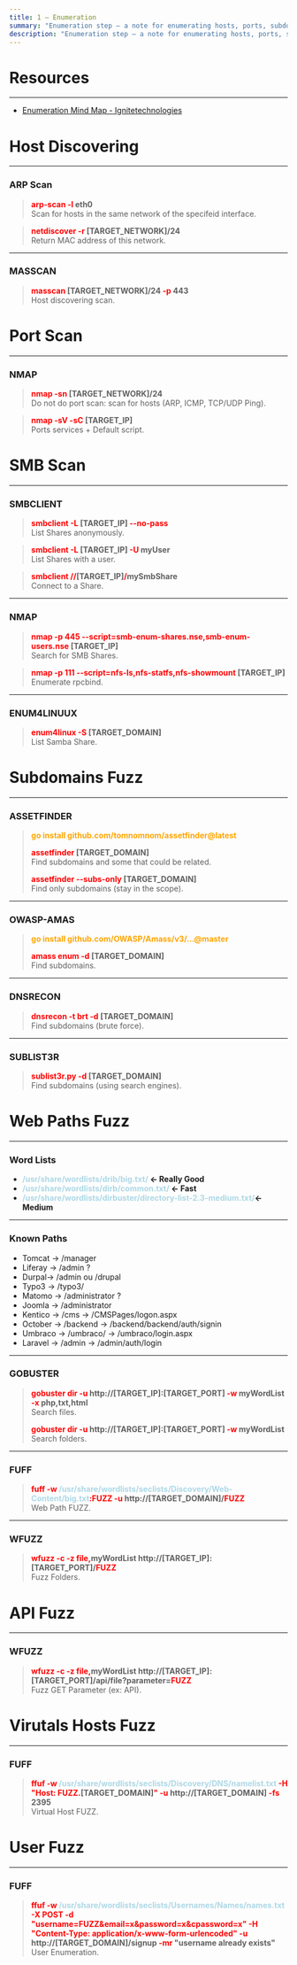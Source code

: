 ```yaml
---
title: 1 – Enumeration
summary: "Enumeration step – a note for enumerating hosts, ports, subdomains, web paths, users, ..."
description: "Enumeration step – a note for enumerating hosts, ports, subdomains, web paths, users, ..."
---
```


# Resources

---

* [Enumeration Mind Map - Ignitetechnologies](https://github.com/Ignitetechnologies/Mindmap/blob/main/Enumeration/Enumeration%20HD.png)

# Host Discovering

---

### ARP Scan


 > 
 > **<font color=red>arp-scan -l</font> eth0**</br>
 > Scan for hosts in the same network of the specifeid interface.

 > 
 > **<font color=red>netdiscover -r</font> \[TARGET_NETWORK\]/24**</br>
 > Return MAC address of this network.

---

### MASSCAN


 > 
 > **<font color=red>masscan</font> \[TARGET_NETWORK\]/24 <font color=red>-p</font> 443</br>**
 > Host discovering scan.

# Port Scan

---

### NMAP


 > 
 > **<font color=red>nmap -sn</font> \[TARGET_NETWORK\]/24</br>**
 > Do not do port scan: scan for hosts (ARP, ICMP, TCP/UDP Ping). 

 > 
 > **<font color=red>nmap -sV -sC</font>  \[TARGET_IP\]</br>**
 > Ports services + Default script.

# SMB Scan

---

### SMBCLIENT


 > 
 > **<font color=red>smbclient -L </font>\[TARGET_IP\]<font color=red> --no-pass</font></br>**
 > List Shares anonymously.

 > 
 > **<font color=red>smbclient -L </font>\[TARGET_IP\]<font color=red> -U</font> myUser</br>**
 > List Shares with a user.

 > 
 > **<font color=red>smbclient</font> <font color=red>//</font>\[TARGET_IP\]<font color=red>/</font>mySmbShare</br>**
 > Connect to a Share.

---

### NMAP


 > 
 > **<font color=red>nmap -p 445 --script=smb-enum-shares.nse,smb-enum-users.nse</font> \[TARGET_IP\]</br>**
 > Search for SMB Shares.

 > 
 > **<font color=red>nmap -p 111 --script=nfs-ls,nfs-statfs,nfs-showmount</font> \[TARGET_IP\]</br>**
 > Enumerate rpcbind.

---

### ENUM4LINUUX


 > 
 > **<font color=red>enum4linux -S</font> \[TARGET_DOMAIN\]</br>**
 > List Samba Share.

# Subdomains Fuzz

---

### ASSETFINDER


 > 
 > **<font color=orange>go install github.com/tomnomnom/assetfinder@latest</font>**
 > 
 > **<font color=red>assetfinder</font> \[TARGET_DOMAIN\]**</br>
 > Find subdomains and some that could be related.
 > 
 > **<font color=red>assetfinder --subs-only</font> \[TARGET_DOMAIN\]**</br>
 > Find only subdomains (stay in the scope).

---

### OWASP-AMAS


 > 
 > **<font color=orange>go install github.com/OWASP/Amass/v3/...@master</font>**
 > 
 > **<font color=red>amass enum -d</font> \[TARGET_DOMAIN\]**</br>
 > Find subdomains.

---

### DNSRECON


 > 
 > **<font color=red>dnsrecon -t brt -d</font> \[TARGET_DOMAIN\]**</br>
 > Find subdomains (brute force).

---

### SUBLIST3R


 > 
 > **<font color=red>sublist3r.py -d</font>  \[TARGET_DOMAIN\]</br>**
 > Find subdomains (using search engines).

# Web Paths Fuzz

---

### Word Lists

* **<font color='lightblue'>/usr/share/wordlists/drib/big.txt/</font> \<- Really Good**
* **<font color='lightblue'>/usr/share/wordlists/dirb/common.txt/</font> ← Fast**
* **<font color='lightblue'>/usr/share/wordlists/dirbuster/directory-list-2.3-medium.txt/</font>← Medium**

---

### Known Paths

* Tomcat -> /manager
* Liferay -> /admin ?
* Durpal-> /admin ou /drupal
* Typo3 -> /typo3/
* Matomo -> /administrator ?
* Joomla -> /administrator
* Kentico -> /cms -> /CMSPages/logon.aspx
* October -> /backend -> /backend/backend/auth/signin
* Umbraco -> /umbraco/ -> /umbraco/login.aspx
* Laravel -> /admin -> /admin/auth/login

---

### GOBUSTER


 > 
 > **<font color=red>gobuster dir -u</font> http://\[TARGET_IP\]:\[TARGET_PORT\] <font color=red>-w</font> myWordList <font color=red>-x</font> php,txt,html</br>**
 > Search files.
 > 
 > **<font color=red>gobuster dir -u</font> http://\[TARGET_IP\]:\[TARGET_PORT\] <font color=red>-w</font> myWordList</br>**
 > Search folders.

---

### FUFF


 > 
 > **<font color=red>fuff -w</font> <font color=lightblue>/usr/share/wordlists/seclists/Discovery/Web-Content/big.txt</font><font color=red>:FUZZ -u</font> http://\[TARGET_DOMAIN\]/<font color=red>FUZZ</font></br>**
 > Web Path FUZZ.

---

### WFUZZ


 > 
 > **<font color=red>wfuzz -c -z file,</font>myWordList http://\[TARGET_IP\]:\[TARGET_PORT\]/<font color=red>FUZZ</font></br>**
 > Fuzz Folders.

# API Fuzz

---

### WFUZZ


 > 
 > **<font color=red>wfuzz -c -z file,</font>myWordList http://\[TARGET_IP\]:\[TARGET_PORT\]/api/file?parameter=<font color=red>FUZZ</font></br>**
 > Fuzz GET Parameter (ex: API).

# Virutals Hosts Fuzz

---

### FUFF


 > 
 > **<font color=red>ffuf -w</font> <font color=lightblue>/usr/share/wordlists/seclists/Discovery/DNS/namelist.txt</font> <font color=red>-H "Host: FUZZ.</font>\[TARGET_DOMAIN\]<font color=red>" -u</font> http://\[TARGET_DOMAIN\] <font color=red>-fs</font> 2395</br>**
 > Virtual Host FUZZ.

# User Fuzz

---

### FUFF


 > 
 > **<font color=red>ffuf -w</font> <font color=lightblue>/usr/share/wordlists/seclists/Usernames/Names/names.txt</font> <font color=red>-X POST -d "username=FUZZ&email=x&password=x&cpassword=x" -H "Content-Type: application/x-www-form-urlencoded" -u</font> http://\[TARGET_DOMAIN\]/signup <font color=red>-mr </font>"username already exists"</br>**
 > User Enumeration.
